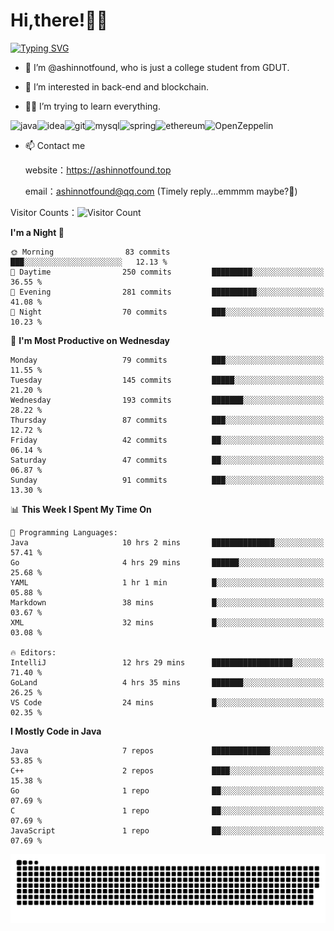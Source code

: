 # Hi,there!👨‍🔧
[![Typing SVG](https://readme-typing-svg.herokuapp.com?font=Fira+Code&pause=1000&width=435&lines=Welcome%2C+this+is+ashinnotfound%F0%9F%98%81+)](https://git.io/typing-svg)

- 👋 I’m @ashinnotfound, who is just a college student from GDUT.

- 👀 I’m interested in back-end and blockchain.

- 👨‍🔧 I’m trying to learn everything.

![java](https://img.shields.io/badge/Java-ED8B00?style=for-the-badge&logo=openjdk&logoColor=white)![idea](https://img.shields.io/badge/IntelliJ_IDEA-000000.svg?style=for-the-badge&logo=intellij-idea&logoColor=white
)![git](https://img.shields.io/badge/GIT-E44C30?style=for-the-badge&logo=git&logoColor=white
)![mysql](https://img.shields.io/badge/MySQL-005C84?style=for-the-badge&logo=mysql&logoColor=white)![spring](https://img.shields.io/badge/Spring-6DB33F?style=for-the-badge&logo=spring&logoColor=white)![ethereum](https://img.shields.io/badge/Ethereum-3C3C3D?style=for-the-badge&logo=Ethereum&logoColor=white)![OpenZeppelin](https://img.shields.io/badge/OpenZeppelin-4E5EE4?logo=openzeppelin&logoColor=fff&style=for-the-badge)


- 📫 Contact me
    
    website：https://ashinnotfound.top
    
    email：ashinnotfound@qq.com (Timely reply...emmmm maybe?🤪)

​Visitor Counts：![Visitor Count](https://profile-counter.glitch.me/ashinnotfound/count.svg)

<!--START_SECTION:waka-->
**I'm a Night 🦉** 

```text
🌞 Morning                83 commits          ███░░░░░░░░░░░░░░░░░░░░░░   12.13 % 
🌆 Daytime                250 commits         █████████░░░░░░░░░░░░░░░░   36.55 % 
🌃 Evening                281 commits         ██████████░░░░░░░░░░░░░░░   41.08 % 
🌙 Night                  70 commits          ███░░░░░░░░░░░░░░░░░░░░░░   10.23 % 
```
📅 **I'm Most Productive on Wednesday** 

```text
Monday                   79 commits          ███░░░░░░░░░░░░░░░░░░░░░░   11.55 % 
Tuesday                  145 commits         █████░░░░░░░░░░░░░░░░░░░░   21.20 % 
Wednesday                193 commits         ███████░░░░░░░░░░░░░░░░░░   28.22 % 
Thursday                 87 commits          ███░░░░░░░░░░░░░░░░░░░░░░   12.72 % 
Friday                   42 commits          ██░░░░░░░░░░░░░░░░░░░░░░░   06.14 % 
Saturday                 47 commits          ██░░░░░░░░░░░░░░░░░░░░░░░   06.87 % 
Sunday                   91 commits          ███░░░░░░░░░░░░░░░░░░░░░░   13.30 % 
```


📊 **This Week I Spent My Time On** 

```text
💬 Programming Languages: 
Java                     10 hrs 2 mins       ██████████████░░░░░░░░░░░   57.41 % 
Go                       4 hrs 29 mins       ██████░░░░░░░░░░░░░░░░░░░   25.68 % 
YAML                     1 hr 1 min          █░░░░░░░░░░░░░░░░░░░░░░░░   05.88 % 
Markdown                 38 mins             █░░░░░░░░░░░░░░░░░░░░░░░░   03.67 % 
XML                      32 mins             █░░░░░░░░░░░░░░░░░░░░░░░░   03.08 % 

🔥 Editors: 
IntelliJ                 12 hrs 29 mins      ██████████████████░░░░░░░   71.40 % 
GoLand                   4 hrs 35 mins       ███████░░░░░░░░░░░░░░░░░░   26.25 % 
VS Code                  24 mins             █░░░░░░░░░░░░░░░░░░░░░░░░   02.35 % 
```

**I Mostly Code in Java** 

```text
Java                     7 repos             █████████████░░░░░░░░░░░░   53.85 % 
C++                      2 repos             ████░░░░░░░░░░░░░░░░░░░░░   15.38 % 
Go                       1 repo              ██░░░░░░░░░░░░░░░░░░░░░░░   07.69 % 
C                        1 repo              ██░░░░░░░░░░░░░░░░░░░░░░░   07.69 % 
JavaScript               1 repo              ██░░░░░░░░░░░░░░░░░░░░░░░   07.69 % 
```




<!--END_SECTION:waka-->

![github contribution grid snake animation](https://raw.githubusercontent.com/ashinnotfound/ashinnotfound/output/github-contribution-grid-snake.svg)
